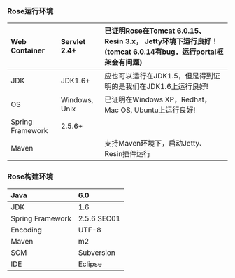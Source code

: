 ### Rose运行环境 ###

| Web Container | Servlet 2.4+ | 已证明Rose在Tomcat 6.0.15、Resin 3.x， Jetty环境下运行良好！(tomcat 6.0.14有bug，运行portal框架会有问题)|
|:--------------|:-------------|:--------------------------------------------------------------------------------------------------------------------------------|
| JDK           | JDK1.6+      | 应也可以运行在JDK1.5，但是得到证明的是我们在JDK1.6上运行良好!                                           |
| OS            | Windows, Unix | 已证明在Windows XP，Redhat，Mac OS, Ubuntu上运行良好!                                                                |
| Spring Framework | 2.5.6+       |                                                                                                                                 |
| Maven         |              | 支持Maven环境下，启动Jetty、Resin插件运行                                                                          |


### Rose构建环境 ###

| Java | 6.0 |
|:-----|:----|
| JDK  | 1.6 |
| Spring Framework | 2.5.6 SEC01 |
| Encoding | UTF-8 |
| Maven | m2  |
| SCM  | Subversion |
| IDE  | Eclipse |